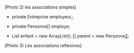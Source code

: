 
[Photo 2) les associations simples]
- private Entreprise employeur,;
- private Personne[] employe;

- List<Personne> enfant = new ArrayList<Personne>();
[] parent = new Personne[2]();

[Photo 3) Les associations reflexives]